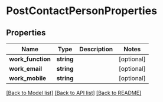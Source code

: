 # PostContactPersonProperties

## Properties
Name | Type | Description | Notes
------------ | ------------- | ------------- | -------------
**work_function** | **string** |  | [optional] 
**work_email** | **string** |  | [optional] 
**work_mobile** | **string** |  | [optional] 

[[Back to Model list]](../README.md#documentation-for-models) [[Back to API list]](../README.md#documentation-for-api-endpoints) [[Back to README]](../README.md)


